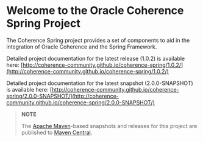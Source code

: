 Welcome to the Oracle Coherence Spring Project
==============================================

The Coherence Spring project provides a set of components to aid in the integration 
of Oracle Coherence and the Spring Framework.

Detailed project documentation for the latest release (1.0.2) is available
here: [http://coherence-community.github.io/coherence-spring/1.0.2/](http://coherence-community.github.io/coherence-spring/1.0.2/)

Detailed project documentation for the latest snapshot (2.0.0-SNAPSHOT) is available
here: [http://coherence-community.github.io/coherence-spring/2.0.0-SNAPSHOT/](http://coherence-community.github.io/coherence-spring/2.0.0-SNAPSHOT/)

> **NOTE**
>
> The [Apache Maven](http://maven.apache.org)-based snapshots and releases for this project are published to [Maven Central](http://repo1.maven.org/maven2/com/oracle/coherence/spring/).
>
